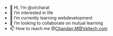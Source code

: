 - 👋 Hi, I’m @vircharat
- 👀 I’m interested in life
- 🌱 I’m currently learning webdevelopment
- 💞️ I’m looking to collaborate on mutual learning
- 📫 How to reach me @Chandan.M@Valtech.com

<!---
vircharat/vircharat is a ✨ special ✨ repository because its `README.md` (this file) appears on your GitHub profile.
You can click the Preview link to take a look at your changes.
--->
